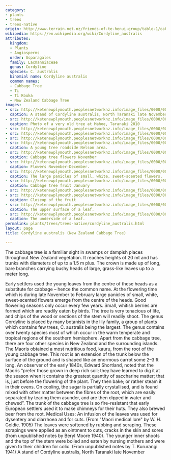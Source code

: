 ```yaml
---
category:
- plants
- trees
- trees-native
origin: http://www.terrain.net.nz/friends-of-te-henui-group/table-1/cabbage-tree.html
wikipedia: https://en.wikipedia.org/wiki/Cordyline_australis
attributes:
  kingdom:
  - Plants
  - Angiosperms
  order: Asparagales
  family: Laxmanniaceae
  genus: Cordyline
  species: C. australis
  binomial name: Cordyline australis
  common names:
  - Cabbage Tree
  - Ti
  - Ti Kouka
  - New Zealand Cabbage Tree
images:
- src: http://ketenewplymouth.peoplesnetworknz.info/image_files/0000/0006/7014/Cordyline_australis__Cabbage_Tree__Ti__Ti_Kouka-002.JPG
  caption: A stand of Cordyline australis, North Taranaki late November
- src: http://ketenewplymouth.peoplesnetworknz.info/image_files/0000/0002/9879/Cordyline_australis__New_Zealand_cabbage_tree.JPG
  caption: Photo of a very old tree at Mahoe, Taranaki 2010
- src: http://ketenewplymouth.peoplesnetworknz.info/image_files/0000/0008/1503/New_Zealand_Cabbage_Tree__Cordyline_australis_-001.JPG
- src: http://ketenewplymouth.peoplesnetworknz.info/image_files/0000/0009/6698/Cordyline_australis__New_Zealand_Cabbage_Tree_.JPG
- src: http://ketenewplymouth.peoplesnetworknz.info/image_files/0000/0008/1508/New_Zealand_Cabbage_Tree__Cordyline_australis_-002.JPG
- src: http://ketenewplymouth.peoplesnetworknz.info/image_files/0000/0005/5184/Cordylline_australs_Cabbage_tree-001.JPG
  caption: A young tree roadside Nelson area.
- src: http://ketenewplymouth.peoplesnetworknz.info/image_files/0000/0001/4744/Flowering_Cordyline_australis__cabbage_tree_26-11-2010..JPG
  caption: Cabbage tree flowers November
- src: http://ketenewplymouth.peoplesnetworknz.info/image_files/0000/0006/7029/Cordyline_australis__Cabbage_Tree__Ti__Ti_Kouka-001.JPG
  caption: Flowers November-December.
- src: http://ketenewplymouth.peoplesnetworknz.info/image_files/0000/0006/7039/Cordyline_australis__Cabbage_Tree__Ti__Ti_Kouka-005.JPG
  caption: The large panicles of small, white, sweet-scented flowers.
- src: http://ketenewplymouth.peoplesnetworknz.info/image_files/0000/0001/8714/Cordyline_australis__Cabbage_tree-3.JPG
  caption: Cabbage tree fruit January
- src: http://ketenewplymouth.peoplesnetworknz.info/image_files/0000/0001/8719/Cordyline_australis__Cabbage_tree-10.JPG
- src: http://ketenewplymouth.peoplesnetworknz.info/image_files/0000/0001/8709/Cordyline_australis__Cabbage_tree-2.JPG
  caption: Closeup of the fruit
- src: http://ketenewplymouth.peoplesnetworknz.info/image_files/0000/0005/5189/Cordylline_australs_Cabbage_tree-002.JPG
  caption: The upper surface of a leaf.
- src: http://ketenewplymouth.peoplesnetworknz.info/image_files/0000/0005/5199/Cordylline_australs_Cabbage_tree-003.JPG
  caption: The underside of a leaf.
permalink: plants/trees/trees-native/cordyline_australis.html
layout: page
title: Cordyline australis (New Zealand Cabbage Tree)

---
```

The cabbage tree is a familiar sight in swamps or dampish places throughout New Zealand vegetation. It reaches heights of 20 mt and has trunks with diameters of up to a 1.5 m plus. The crown is made up of long, bare branches carrying bushy heads of large, grass-like leaves up to a meter long.

Early settlers used the young leaves from the centre of these heads as a substitute for cabbage – hence the common name. 
At the flowering time which is during late November to February large panicles of small, white, sweet-scented flowers emerge from the centre of the heads. Good flowering seasons only occur every few years. Small, whitish berries are formed which are readily eaten by birds. The tree is very tenacious of life, and chips of the wood or sections of the stem will readily shoot.
The genus Cordyline is placed by many botanists in the lily family, a group of plants which contains few trees, C. australis being the largest. The genus contains over twenty species most of which occur in the warm temperate and tropical regions of the southern hemisphere. Apart from the cabbage tree, there are four other species in New Zealand and the surrounding islands.
The Maoris obtained a most nutritious food, kauru, from the root of the young cabbage tree. This root is an extension of the trunk below the surface of the ground and is shaped like an enormous carrot some 2–3 ft long. An observer of the early 1840s, Edward Shortland, noted that the Maoris “prefer those grown in deep rich soil; they have learned to dig it at the season when it contains the greatest quantity of saccharine matter; that is, just before the flowering of the plant. They then bake; or rather steam it in their ovens. On cooling, the sugar is partially crystallised, and is found mixed with other matter between the fibres of the root, which are easily separated by tearing them asunder, and are then dipped in water and chewed”. The trunk of the cabbage tree is so fire-resistant that early European settlers used it to make chimneys for their huts. They also brewed beer from the root.
Medical Uses: An infusion of the leaves was used for dysentery and diarrhoea and for cuts. (From "Maori medical lore" by W. H. Goldie. 1905) The leaves were softened by rubbing and scraping. These scrapings were applied as an ointment to cuts, cracks in the skin and sores (from unpublished notes by Beryl Moore 1940). The younger inner shoots and the top of the stem were boiled and eaten by nursing mothers and were given to their children for colic. (From unpublished notes by T. Kururangi 1941) 
A stand of Cordyline australis, North Taranaki late November
